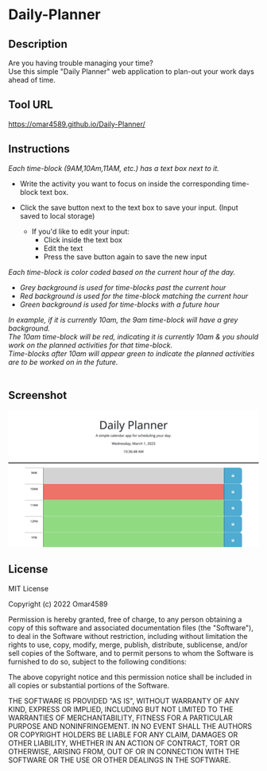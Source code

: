 # Daily-Planner

## Description

Are you having trouble managing your time?<br>
Use this simple "Daily Planner" web application to plan-out your work days ahead of time.

## Tool URL

https://omar4589.github.io/Daily-Planner/

## Instructions

_Each time-block (9AM,10Am,11AM, etc.) has a text box next to it._

- Write the activity you want to focus on inside the corresponding time-block text box.

- Click the save button next to the text box to save your input. (Input saved to local storage)
  - If you'd like to edit your input:
    - Click inside the text box
    - Edit the text
    - Press the save button again to save the new input

_Each time-block is color coded based on the current hour of the day._<br>

- _Grey background is used for time-blocks past the current hour_<br>
- _Red background is used for the time-block matching the current hour_<br>
- _Green background is used for time-blocks with a future hour_<br>

_In example, if it is currently 10am, the 9am time-block will have a grey background._<br>
_The 10am time-block will be red, indicating it is currently 10am & you should work on the planned activities for that time-block._<br>
_Time-blocks after 10am will appear green to indicate the planned activities are to be worked on in the future._<br>
<br>

## Screenshot

<img src="./Assets/DailyPlannerScreenshot.png">  
    
## License
   
MIT License

Copyright (c) 2022 Omar4589

Permission is hereby granted, free of charge, to any person obtaining a copy
of this software and associated documentation files (the "Software"), to deal
in the Software without restriction, including without limitation the rights
to use, copy, modify, merge, publish, distribute, sublicense, and/or sell
copies of the Software, and to permit persons to whom the Software is
furnished to do so, subject to the following conditions:

The above copyright notice and this permission notice shall be included in all
copies or substantial portions of the Software.

THE SOFTWARE IS PROVIDED "AS IS", WITHOUT WARRANTY OF ANY KIND, EXPRESS OR
IMPLIED, INCLUDING BUT NOT LIMITED TO THE WARRANTIES OF MERCHANTABILITY,
FITNESS FOR A PARTICULAR PURPOSE AND NONINFRINGEMENT. IN NO EVENT SHALL THE
AUTHORS OR COPYRIGHT HOLDERS BE LIABLE FOR ANY CLAIM, DAMAGES OR OTHER
LIABILITY, WHETHER IN AN ACTION OF CONTRACT, TORT OR OTHERWISE, ARISING FROM,
OUT OF OR IN CONNECTION WITH THE SOFTWARE OR THE USE OR OTHER DEALINGS IN THE
SOFTWARE.
